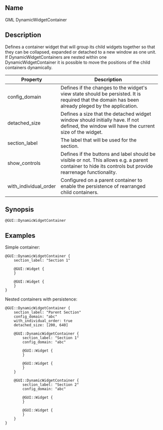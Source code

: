 ## Name

GML DynamicWidgetContainer

## Description

Defines a container widget that will group its child widgets together so that they can be collapsed, expanded or detached to a new window as one unit. If DynamicWidgetContainers are nested within one DynamicWidgetContainer it is possible to move the positions of the child containers dynamically.

| Property              | Description                                                                                                                                               |
| --------------------- | --------------------------------------------------------------------------------------------------------------------------------------------------------- |
| config_domain         | Defines if the changes to the widget's view state should be persisted. It is required that the domain has been already pleged by the application.         |
| detached_size         | Defines a size that the detached widget window should initially have. If not defined, the window will have the current size of the widget.                |
| section_label         | The label that will be used for the section.                                                                                                              |
| show_controls         | Defines if the buttons and label should be visible or not. This allows e.g. a parent container to hide its controls but provide rearrenage functionality. |
| with_individual_order | Configured on a parent container to enable the persistence of rearranged child containers.                                                                |

## Synopsis

`@GUI::DynamicWidgetContainer`

## Examples

Simple container:

```gml
@GUI::DynamicWidgetContainer {
    section_label: "Section 1"

    @GUI::Widget {
    }

    @GUI::Widget {
    }
}
```

Nested containers with persistence:

```gml
@GUI::DynamicWidgetContainer {
    section_label: "Parent Section"
    config_domain: "abc"
    with_individual_order: true
    detached_size: [200, 640]

    @GUI::DynamicWidgetContainer {
        section_label: "Section 1"
        config_domain: "abc"

        @GUI::Widget {
        }

        @GUI::Widget {
        }
    }

    @GUI::DynamicWidgetContainer {
        section_label: "Section 2"
        config_domain: "abc"

        @GUI::Widget {
        }

        @GUI::Widget {
        }
    }
}
```
